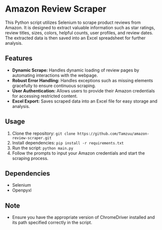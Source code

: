 # Amazon Review Scraper

This Python script utilizes Selenium to scrape product reviews from Amazon. It is designed to extract valuable information such as star ratings, review titles, sizes, colors, helpful counts, user profiles, and review dates. The extracted data is then saved into an Excel spreadsheet for further analysis.

## Features

- **Dynamic Scrape:** Handles dynamic loading of review pages by automating interactions with the webpage.
- **Robust Error Handling:** Handles exceptions such as missing elements gracefully to ensure continuous scraping.
- **User Authentication:** Allows users to provide their Amazon credentials for accessing restricted content.
- **Excel Export:** Saves scraped data into an Excel file for easy storage and analysis.

## Usage

1. Clone the repository: `git clone https://github.com/Tamzuu/amazon-review-scraper.git`
2. Install dependencies: `pip install -r requirements.txt`
3. Run the script: `python main.py`
4. Follow the prompts to input your Amazon credentials and start the scraping process.

## Dependencies

- Selenium
- Openpyxl

## Note

- Ensure you have the appropriate version of ChromeDriver installed and its path specified correctly in the script.

